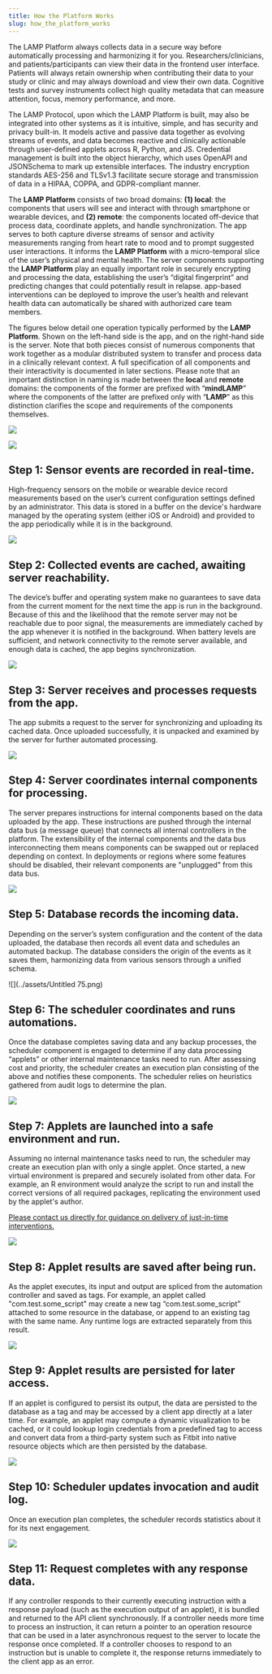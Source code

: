 ```yaml
---
title: How the Platform Works
slug: how_the_platform_works
---
```


The LAMP Platform always collects data in a secure way before automatically processing and harmonizing it for you. Researchers/clinicians, and patients/participants can view their data in the frontend user interface. Patients will always retain ownership when contributing their data to your study or clinic and may always download and view their own data. Cognitive tests and survey instruments collect high quality metadata that can measure attention, focus, memory performance, and more.

The LAMP Protocol, upon which the LAMP Platform is built, may also be integrated into other systems as it is intuitive, simple, and has security and privacy built-in. It models active and passive data together as evolving streams of events, and data becomes reactive and clinically actionable through user-defined applets across R, Python, and JS. Credential management is built into the object hierarchy, which uses OpenAPI and JSONSchema to mark up extensible interfaces. The industry encryption standards AES-256 and TLSv1.3 facilitate secure storage and transmission of data in a HIPAA, COPPA, and GDPR-compliant manner.

The **LAMP Platform** consists of two broad domains: **(1) local**: the components that users will see and interact with through smartphone or wearable devices, and **(2) remote**: the components located off-device that process data, coordinate applets, and handle synchronization. The app serves to both capture diverse streams of sensor and activity measurements ranging from heart rate to mood and to prompt suggested user interactions. It informs the **LAMP Platform** with a micro-temporal slice of the user’s physical and mental health. The server components supporting the **LAMP Platform** play an equally important role in securely encrypting and processing the data, establishing the user’s “digital fingerprint” and predicting changes that could potentially result in relapse. app-based interventions can be deployed to improve the user’s health and relevant health data can automatically be shared with authorized care team members.

The figures below detail one operation typically performed by the **LAMP Platform**. Shown on the left-hand side is the app, and on the right-hand side is the server. Note that both pieces consist of numerous components that work together as a modular distributed system to transfer and process data in a clinically relevant context. A full specification of all components and their interactivity is documented in later sections. Please note that an important distinction in naming is made between the **local** and **remote** domains: the components of the former are prefixed with “**mindLAMP**” where the components of the latter are prefixed only with “**LAMP**” as this distinction clarifies the scope and requirements of the components themselves.

![](../assets/Platform_Overview.png)

![](../assets/Untitled_70.png)

## Step 1: Sensor events are recorded in real-time.

High-frequency sensors on the mobile or wearable device record measurements based on the user’s current configuration settings defined by an administrator. This data is stored in a buffer on the device's hardware managed by the operating system (either iOS or Android) and provided to the app periodically while it is in the background.

![](../assets/Untitled_71.png)

## Step 2: Collected events are cached, awaiting server reachability.

The device’s buffer and operating system make no guarantees to save data from the current moment for the next time the app is run in the background. Because of this and the likelihood that the remote server may not be reachable due to poor signal, the measurements are immediately cached by the app whenever it is notified in the background. When battery levels are sufficient, and network connectivity to the remote server available, and enough data is cached, the app begins synchronization.

![](../assets/Untitled_72.png)

## Step 3: Server receives and processes requests from the app.

The app submits a request to the server for synchronizing and uploading its cached data. Once uploaded successfully, it is unpacked and examined by the server for further automated processing.

![](../assets/Untitled_73.png)

## Step 4: Server coordinates internal components for processing.

The server prepares instructions for internal components based on the data uploaded by the app. These instructions are pushed through the internal data bus (a message queue) that connects all internal controllers in the platform. The extensibility of the internal components and the data bus interconnecting them means components can be swapped out or replaced depending on context. In deployments or regions where some features should be disabled, their relevant components are "unplugged" from this data bus.

![](../assets/Untitled_74.png)

## Step 5: Database records the incoming data.

Depending on the server’s system configuration and the content of the data uploaded, the database then records all event data and schedules an automated backup. The database considers the origin of the events as it saves them, harmonizing data from various sensors through a unified schema.

![](../assets/Untitled 75.png)

## Step 6: The scheduler coordinates and runs automations.

Once the database completes saving data and any backup processes, the scheduler component is engaged to determine if any data processing “applets” or other internal maintenance tasks need to run. After assessing cost and priority, the scheduler creates an execution plan consisting of the above and notifies these components. The scheduler relies on heuristics gathered from audit logs to determine the plan.

![](../assets/Untitled_76.png)

## Step 7: Applets are launched into a safe environment and run.

Assuming no internal maintenance tasks need to run, the scheduler may create an execution plan with only a single applet. Once started, a new virtual environment is prepared and securely isolated from other data. For example, an R environment would analyze the script to run and install the correct versions of all required packages, replicating the environment used by the applet's author.

[Please contact us directly for guidance on delivery of just-in-time interventions.](mailto:team@digitalpsych.org)

![](../assets/Untitled_77.png)

## Step 8: Applet results are saved after being run.

As the applet executes, its input and output are spliced from the automation controller and saved as tags. For example, an applet called "com.test.some_script" may create a new tag “com.test.some_script” attached to some resource in the database, or append to an existing tag with the same name. Any runtime logs are extracted separately from this result.

![](../assets/Untitled_78.png)

## Step 9: Applet results are persisted for later access.

If an applet is configured to persist its output, the data are persisted to the database as a tag and may be accessed by a client app directly at a later time. For example, an applet may compute a dynamic visualization to be cached, or it could lookup login credentials from a predefined tag to access and convert data from a third-party system such as Fitbit into native resource objects which are then persisted by the database.

![](../assets/Untitled_79.png)

## Step 10: Scheduler updates invocation and audit log.

Once an execution plan completes, the scheduler records statistics about it for its next engagement.

![](../assets/Untitled_80.png)

## Step 11: Request completes with any response data.

If any controller responds to their currently executing instruction with a response payload (such as the execution output of an applet), it is bundled and returned to the API client synchronously. If a controller needs more time to process an instruction, it can return a pointer to an operation resource that can be used in a later asynchronous request to the server to locate the response once completed. If a controller chooses to respond to an instruction but is unable to complete it, the response returns immediately to the client app as an error.
